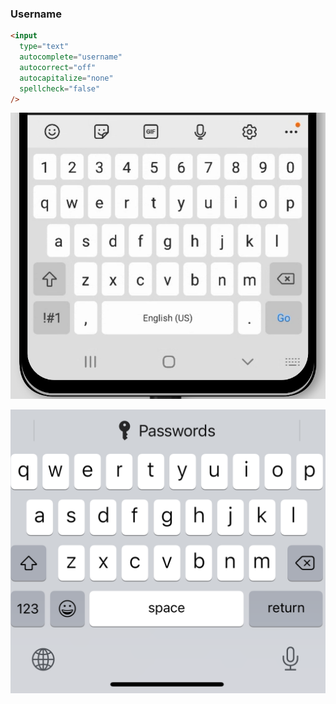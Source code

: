 ### Username

<div class="keyboards">

  ```html
  <input
    type="text"
    autocomplete="username"
    autocorrect="off"
    autocapitalize="none"
    spellcheck="false"
  />
  ```

  ![Android keyboard: username](/images/android-username.png)

  ![iOS keyboard: username](/images/ios-username.png)

</div>

